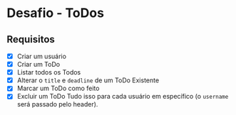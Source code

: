 # Desafio - ToDos

## Requisitos

- [x] Criar um usuário
- [x] Criar um ToDo
- [x] Listar todos os Todos
- [x] Alterar o `title` e `deadline` de um ToDo Existente
- [x] Marcar um ToDo como feito
- [x] Excluir um ToDo
      Tudo isso para cada usuário em específico (o `username` será passado pelo header).
